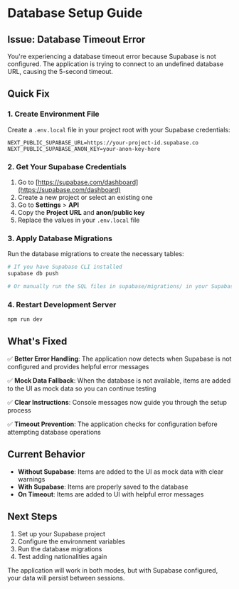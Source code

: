 # Database Setup Guide

## Issue: Database Timeout Error

You're experiencing a database timeout error because Supabase is not configured. The application is trying to connect to an undefined database URL, causing the 5-second timeout.

## Quick Fix

### 1. Create Environment File

Create a `.env.local` file in your project root with your Supabase credentials:

```env
NEXT_PUBLIC_SUPABASE_URL=https://your-project-id.supabase.co
NEXT_PUBLIC_SUPABASE_ANON_KEY=your-anon-key-here
```

### 2. Get Your Supabase Credentials

1. Go to [https://supabase.com/dashboard](https://supabase.com/dashboard)
2. Create a new project or select an existing one
3. Go to **Settings** > **API**
4. Copy the **Project URL** and **anon/public key**
5. Replace the values in your `.env.local` file

### 3. Apply Database Migrations

Run the database migrations to create the necessary tables:

```bash
# If you have Supabase CLI installed
supabase db push

# Or manually run the SQL files in supabase/migrations/ in your Supabase dashboard
```

### 4. Restart Development Server

```bash
npm run dev
```

## What's Fixed

✅ **Better Error Handling**: The application now detects when Supabase is not configured and provides helpful error messages

✅ **Mock Data Fallback**: When the database is not available, items are added to the UI as mock data so you can continue testing

✅ **Clear Instructions**: Console messages now guide you through the setup process

✅ **Timeout Prevention**: The application checks for configuration before attempting database operations

## Current Behavior

- **Without Supabase**: Items are added to the UI as mock data with clear warnings
- **With Supabase**: Items are properly saved to the database
- **On Timeout**: Items are added to UI with helpful error messages

## Next Steps

1. Set up your Supabase project
2. Configure the environment variables
3. Run the database migrations
4. Test adding nationalities again

The application will work in both modes, but with Supabase configured, your data will persist between sessions.


